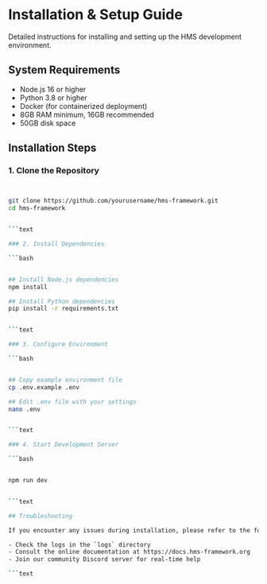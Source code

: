 # Installation & Setup Guide

Detailed instructions for installing and setting up the HMS development environment.

## System Requirements

- Node.js 16 or higher
- Python 3.8 or higher
- Docker (for containerized deployment)
- 8GB RAM minimum, 16GB recommended
- 50GB disk space

## Installation Steps

### 1. Clone the Repository

```bash


git clone https://github.com/yourusername/hms-framework.git
cd hms-framework


```text

### 2. Install Dependencies

```bash


## Install Node.js dependencies
npm install

## Install Python dependencies
pip install -r requirements.txt


```text

### 3. Configure Environment

```bash


## Copy example environment file
cp .env.example .env

## Edit .env file with your settings
nano .env


```text

### 4. Start Development Server

```bash


npm run dev


```text

## Troubleshooting

If you encounter any issues during installation, please refer to the following resources:

- Check the logs in the `logs` directory
- Consult the online documentation at https://docs.hms-framework.org
- Join our community Discord server for real-time help

```text

